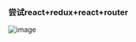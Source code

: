 ### 尝试react+redux+react+router
![image](https://img3.doubanio.com/view/movie_poster_cover/lpst/public/p2492869971.jpg)